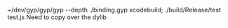 ~/dev/gyp/gyp/gyp --depth ./binding.gyp
xcodebuild; ./build/Release/test test.js
Need to copy over the dylib
